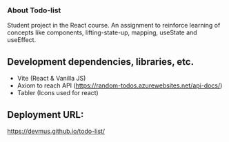 ### About Todo-list
Student project in the React course. An assignment to reinforce learning of concepts like components, lifting-state-up, mapping, useState and useEffect.

## Development dependencies, libraries, etc.
- Vite (React & Vanilla JS)
- Axiom to reach API (https://random-todos.azurewebsites.net/api-docs/)
- Tabler (Icons used for react)

## Deployment URL:
https://devmus.github.io/todo-list/
